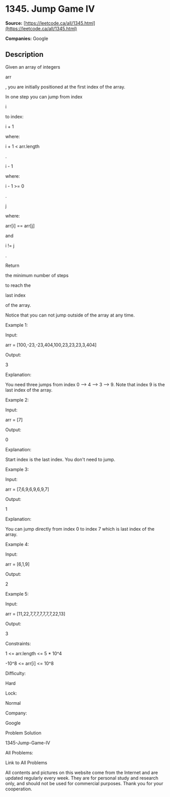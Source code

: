 # 1345. Jump Game IV

**Source:** [https://leetcode.ca/all/1345.html](https://leetcode.ca/all/1345.html)

**Companies:** Google

## Description

Given an array of integers

arr

, you are initially positioned at
            the first index of the array.

In one step you can jump from index

i

to index:

i + 1

where:

i + 1 < arr.length

.

i - 1

where:

i - 1 >= 0

.

j

where:

arr[i] == arr[j]

and

i != j

.

Return

the minimum number of steps

to reach the

last index

of the array.

Notice that you can not jump outside of the array at any time.

Example 1:

Input:

arr = [100,-23,-23,404,100,23,23,23,3,404]

Output:

3

Explanation:

You need three jumps from index 0 --> 4 --> 3 --> 9. Note that index 9 is the last index of the array.

Example 2:

Input:

arr = [7]

Output:

0

Explanation:

Start index is the last index. You don't need to jump.

Example 3:

Input:

arr = [7,6,9,6,9,6,9,7]

Output:

1

Explanation:

You can jump directly from index 0 to index 7 which is last index of the array.

Example 4:

Input:

arr = [6,1,9]

Output:

2

Example 5:

Input:

arr = [11,22,7,7,7,7,7,7,7,22,13]

Output:

3

Constraints:

1 <= arr.length <= 5 * 10^4

-10^8 <= arr[i] <= 10^8

Difficulty:

Hard

Lock:

Normal

Company:

Google

Problem Solution

1345-Jump-Game-IV

All Problems:

Link to All Problems

All contents and pictures on this website come from the Internet and are updated regularly every week. They are for personal study and research only, and should not be used for commercial purposes. Thank you for your cooperation.

